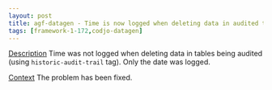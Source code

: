 ```yaml
---
layout: post
title: agf-datagen - Time is now logged when deleting data in audited tables
tags: [framework-1-172,codjo-datagen]
---
```

<u>Description</u>
Time was not logged when deleting data in tables being audited (using ```historic-audit-trail``` tag). Only the date was logged.

<u>Context</u>
The problem has been fixed.
